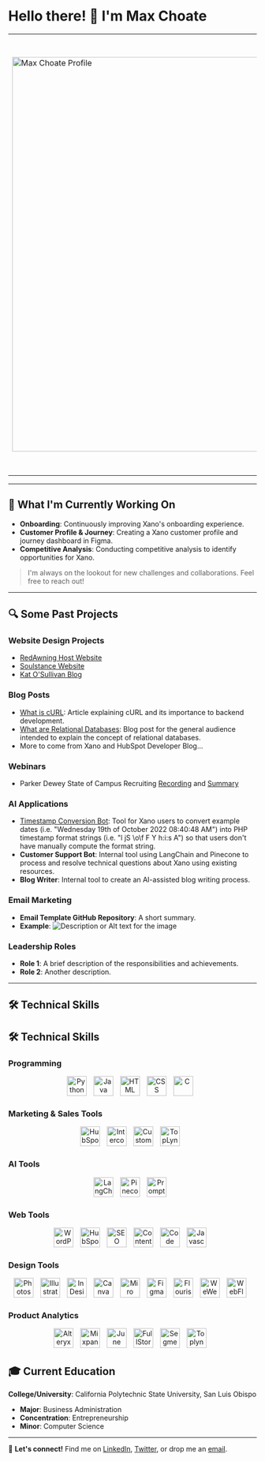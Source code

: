 # Hello there! 👋 I'm Max Choate

<table>
<tr>
<td> <img src="Max Choate Profile.png" alt="Max Choate Profile" width="800"/> </td>
<td>

Growing up in a family of entrepreneurs, the entrepreneurial mindset is ingrained in me. My fascination with technology has been a constant, and over the years, I've channeled this passion into various projects and roles spanning website design, product management, and beyond.

Through these experiences, I've recognized that I am a builder. I am deeply passionate about working across disciplines to plan, develop, and enhance customer-centric technology products and services.

</td>
</tr>
</table>


---

## 🌱 What I'm Currently Working On

- **Onboarding**: Continuously improving Xano's onboarding experience.
- **Customer Profile & Journey**: Creating a Xano customer profile and journey dashboard in Figma.
- **Competitive Analysis**: Conducting competitive analysis to identify opportunities for Xano.

> I'm always on the lookout for new challenges and collaborations. Feel free to reach out!

---

## 🔍 Some Past Projects

### Website Design Projects

- [RedAwning Host Website](https://host.redawning.com/)
- [Soulstance Website](https://www.soulstance.com/)
- [Kat O'Sullivan Blog](https://katosullivan.com/blog-homepage/)

### Blog Posts

- [What is cURL](https://www.xano.com/blog/what-is-curl/): Article explaining cURL and its importance to backend development.
- [What are Relational Databases](https://www.xano.com/blog/what-are-relational-databases/): Blog post for the general audience intended to explain the concept of relational databases.
- More to come from Xano and HubSpot Developer Blog...

### Webinars

- Parker Dewey State of Campus Recruiting [Recording](https://www.youtube.com/watch?v=BWZ0bKVW0OE/) and [Summary](https://info.parkerdewey.com/campus-recruiting-call-what-students-want/)

### AI Applications

- [Timestamp Conversion Bot](https://www.test.com/): Tool for Xano users to convert example dates (i.e. "Wednesday 19th of October 2022 08:40:48 AM") into PHP timestamp format strings (i.e. "l jS \o\f F Y h:i:s A") so that users don't have manually compute the format string.
- **Customer Support Bot**: Internal tool using LangChain and Pinecone to process and resolve technical questions about Xano using existing resources.
- **Blog Writer**: Internal tool to create an AI-assisted blog writing process.

### Email Marketing

- **Email Template GitHub Repository**: A short summary.
- **Example**: 
  ![Description or Alt text for the image](URL_FOR_SCREENSHOT_IMAGE)


### Leadership Roles

- **Role 1**: A brief description of the responsibilities and achievements.
- **Role 2**: Another description.

---

## 🛠 Technical Skills

## 🛠 Technical Skills

### Programming

<div align="center">
    <img src="URL_FOR_PYTHON_LOGO" alt="Python" width="40" height="40" style="margin-right:10px;"/> 
    <img src="URL_FOR_JAVA_LOGO" alt="Java" width="40" height="40" style="margin-right:10px;"/>
    <img src="URL_FOR_HTML_LOGO" alt="HTML" width="40" height="40" style="margin-right:10px;"/>
    <img src="URL_FOR_CSS_LOGO" alt="CSS" width="40" height="40" style="margin-right:10px;"/>
    <img src="URL_FOR_C_LOGO" alt="C" width="40" height="40" style="margin-right:10px;"/>
    <!-- Add logos for data structures, OOP, assembly code, machine code, RISC-V similarly -->
</div>

### Marketing & Sales Tools

<div align="center">
    <img src="URL_FOR_HUBSPOT_LOGO" alt="HubSpot" width="40" height="40" style="margin-right:10px;"/>
    <img src="URL_FOR_INTERCOM_LOGO" alt="Intercom" width="40" height="40" style="margin-right:10px;"/>
    <img src="URL_FOR_CUSTOMER.IO_LOGO" alt="Customer.io" width="40" height="40" style="margin-right:10px;"/>
    <img src="URL_FOR_TOPLYNE_LOGO" alt="TopLyne" width="40" height="40" style="margin-right:10px;"/>
</div>

### AI Tools

<div align="center">
    <img src="URL_FOR_LANGCHAIN_LOGO" alt="LangChain" width="40" height="40" style="margin-right:10px;"/>
    <img src="URL_FOR_PINECONE_LOGO" alt="Pinecone" width="40" height="40" style="margin-right:10px;"/>
    <img src="URL_FOR_PROMPT_ENGINEERING_LOGO" alt="Prompt Engineering" width="40" height="40" style="margin-right:10px;"/>
</div>

### Web Tools

<div align="center">
    <img src="URL_FOR_WORDPRESS_LOGO" alt="WordPress" width="40" height="40" style="margin-right:10px;"/>
    <img src="URL_FOR_HUBSPOT_WEB_LOGO" alt="HubSpot" width="40" height="40" style="margin-right:10px;"/>
    <img src="URL_FOR_SEO_LOGO" alt="SEO" width="40" height="40" style="margin-right:10px;"/>
    <img src="URL_FOR_CMS_LOGO" alt="Content Management Systems" width="40" height="40" style="margin-right:10px;"/>
    <img src="URL_FOR_CODE_LIBRARIES_LOGO" alt="Code Libraries" width="40" height="40" style="margin-right:10px;"/>
    <img src="URL_FOR_JAVASCRIPT_LOGO" alt="Javascript" width="40" height="40" style="margin-right:10px;"/>
</div>

### Design Tools

<div align="center">
    <img src="URL_FOR_PHOTOSHOP_LOGO" alt="Photoshop" width="40" height="40" style="margin-right:10px;"/>
    <img src="URL_FOR_ILLUSTRATOR_LOGO" alt="Illustrator" width="40" height="40" style="margin-right:10px;"/>
    <img src="URL_FOR_INDESIGN_LOGO" alt="InDesign" width="40" height="40" style="margin-right:10px;"/>
    <img src="URL_FOR_CANVA_LOGO" alt="Canva" width="40" height="40" style="margin-right:10px;"/>
    <img src="URL_FOR_MIRO_LOGO" alt="Miro" width="40" height="40" style="margin-right:10px;"/>
    <img src="URL_FOR_FIGMA_LOGO" alt="Figma" width="40" height="40" style="margin-right:10px;"/>
    <img src="URL_FOR_FLOURISH_LOGO" alt="Flourish" width="40" height="40" style="margin-right:10px;"/>
    <img src="URL_FOR_WEWEB_LOGO" alt="WeWeb" width="40" height="40" style="margin-right:10px;"/>
    <img src="URL_FOR_WEBFLOW_LOGO" alt="WebFlow" width="40" height="40" style="margin-right:10px;"/>
</div>

### Product Analytics

<div align="center">
    <img src="URL_FOR_ALTERYX_LOGO" alt="Alteryx" width="40" height="40" style="margin-right:10px;"/>
    <img src="URL_FOR_MIXPANEL_LOGO" alt="Mixpanel" width="40" height="40" style="margin-right:10px;"/>
    <img src="URL_FOR_JUNE_LOGO" alt="June" width="40" height="40" style="margin-right:10px;"/>
    <img src="URL_FOR_FULLSTORY_LOGO" alt="FullStory" width="40" height="40" style="margin-right:10px;"/>
    <img src="URL_FOR_SEGMENT_LOGO" alt="Segment" width="40" height="40" style="margin-right:10px;"/>
    <img src="URL_FOR_TOPLYNE_ANALYTICS_LOGO" alt="Toplyne" width="40" height="40" style="margin-right:10px;"/>
</div>




## 🎓 Current Education

**College/University**: California Polytechnic State University, San Luis Obispo

- **Major**: Business Administration
- **Concentration**: Entrepreneurship
- **Minor**: Computer Science

---

🔗 **Let's connect!** Find me on [LinkedIn](#), [Twitter](#), or drop me an [email](mailto:youremail@example.com).

